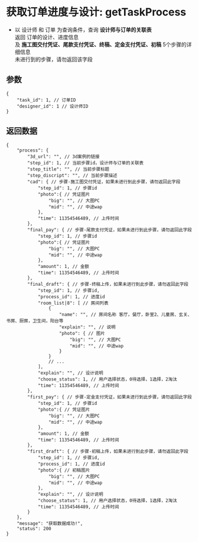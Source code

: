 # 获取订单进度与设计: getTaskProcess

- 以 设计师 和 订单 为查询条件，查询 **设计师与订单的关联表**  
  返回 订单的设计、进度信息  
  及 **施工图交付凭证、尾款支付凭证、终稿、定金支付凭证、初稿** 5个步骤的详细信息  
  未进行到的步骤，请勿返回该字段

## 参数

    {
        "task_id": 1, // 订单ID
        "designer_id": 1 // 设计师ID
    }

## 返回数据

    {
        "process": {
            "3d_url": "", // 3d案例的链接
            "step_id": 1, // 当前步骤id，设计师与订单的关联表
            "step_title": "", // 当前步骤标题
            "step_discript": "", // 当前步骤描述
            "cad": { // 步骤-施工图交付凭证，如果未进行到此步骤，请勿返回此字段
                "step_id": 1, // 步骤id
                "photo":{ // 凭证图片
                    "big": "", // 大图PC
                    "mid": "", // 中途wap
                },
                "time": 11354546489, // 上传时间
            },
            "final_pay": { // 步骤-尾款支付凭证，如果未进行到此步骤，请勿返回此字段
                "step_id": 1, // 步骤id
                "photo":{ // 凭证图片
                    "big": "", // 大图PC
                    "mid": "", // 中途wap
                },
                "amount": 1, // 金额
                "time": 11354546489, // 上传时间
            },
            "final_draft": { // 步骤-终稿上传，如果未进行到此步骤，请勿返回此字段
                "step_id": 1, // 步骤id,
                "process_id": 1, // 进度id
                "room_list|8": [ // 房间列表
                    {
                        "name": "", // 房间名称 客厅，餐厅，卧室2、儿童房、玄关、书房、厨房，卫生间，阳台等
                        "explain": "", // 说明
                        "photo": { // 图片
                            "big": "", // 大图PC
                            "mid": "", // 中途wap
                        }
                    }
                    // ...
                ],
                "explain": "", // 设计说明
                "choose_status": 1, // 用户选择状态，0待选择，1选择，2淘汰
                "time": 11354546489, // 上传时间
            },
            "first_pay": { // 步骤-定金支付凭证，如果未进行到此步骤，请勿返回此字段
                "step_id": 1, // 步骤id
                "photo":{ // 凭证图片
                    "big": "", // 大图PC
                    "mid": "", // 中途wap
                },
                "amount": 1, // 金额
                "time": 11354546489, // 上传时间
            },
            "first_draft": { // 步骤-初稿上传，如果未进行到此步骤，请勿返回此字段
                "step_id": 1, // 步骤id,
                "process_id": 1, // 进度id
                "photo":{ // 初稿图片
                    "big": "", // 大图PC
                    "mid": "", // 中途wap
                },
                "explain": "", // 设计说明
                "choose_status": 1, // 用户选择状态，0待选择，1选择，2淘汰
                "time": 11354546489, // 上传时间
            }
        },
        "message": "获取数据成功!",
        "status": 200
    }
